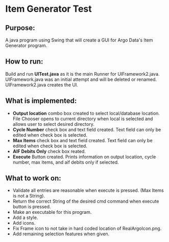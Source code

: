 # Item Generator Test

## Purpose: 
A java program using Swing that will create a GUI for Argo Data's Item Generator program.

## How to run:
Build and run **UITest.java** as it is the main Runner for UIFramework2.java. UIFramework.java was an initial attempt and will be deleted
or renamed. UIFramework2.java creates the UI. 

## What is implemented:
- **Output location** combo box created to select local/database location. File Chooser opens to
current directory when local is selected and allows user to select desired directory. 
- **Cycle Number** check box and text field created. Text field can only be edited when check box is 
selected.
- **Max Items** check box and text field created. Text field can only be edited when check box is 
selected.
- **AIF Debits Only** check box reated.
- **Execute** Button created. Prints information on output location, cycle number, max items,
and aif debits only if selected. 

## What to work on: 
- Validate all entries are reasonable when execute is pressed. (Max Items is not a String).
- Return the correct String of the desired cmd command when execute button is pressed.
- Make an executable for this program. 
- Add a style. 
- Add icons. 
- Fix Frame icon to not take in hard coded location of RealArgoIcon.png.
- Add remaining selection features when given. 
